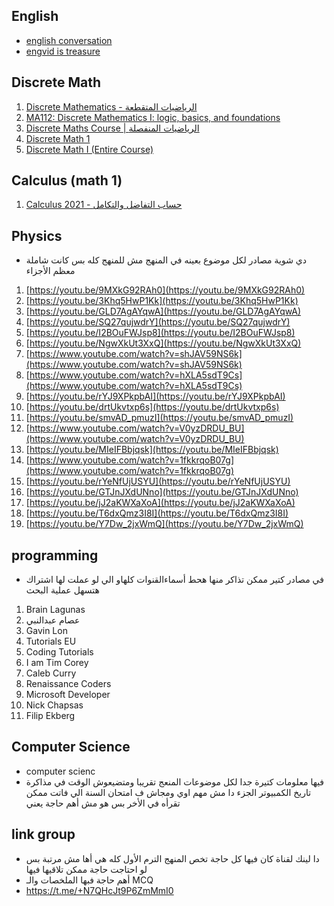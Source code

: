 
## English 
* [english conversation](https://www.youtube.com/playlist?list=PL27A5D7DE7D02373A)
* [engvid is treasure](https://www.youtube.com/c/engVid/playlists)

## Discrete Math 
1. [Discrete Mathematics - الرياضيات المتقطعة](https://www.youtube.com/playlist?list=PLxIvc-MGOs6gZlMVYOOEtUHJmfUquCjwz)
2. [MA112: Discrete Mathematics I: logic, basics, and foundations](https://www.youtube.com/playlist?list=PLoK2Lr1miEm_WKBBBHUQJRXaumduqkM4S)
3. [Discrete Maths Course | الرياضيات المنفصلة](https://www.youtube.com/playlist?list=PLZyQU-WOzZF1rmALoJZthmDKPsqxCV4mW)
4. [Discrete Math 1](https://www.youtube.com/playlist?list=PLDDGPdw7e6Ag1EIznZ-m-qXu4XX3A0cIz)
5. [Discrete Math I (Entire Course)](https://www.youtube.com/playlist?list=PLl-gb0E4MII28GykmtuBXNUNoej-vY5Rz)

## Calculus (math 1) 
1. [Calculus 2021 - حساب التفاضل والتكامل](https://www.youtube.com/playlist?list=PLxIvc-MGOs6hMiR2Xis-mJ1sXNwWsZ1Bh)

## Physics 
* دي شوية مصادر  لكل موضوع بعينه في المنهج مش للمنهج كله بس كانت شاملة معظم الأجزاء
1. [https://youtu.be/9MXkG92RAh0](https://youtu.be/9MXkG92RAh0)
2. [https://youtu.be/3Khq5HwP1Kk](https://youtu.be/3Khq5HwP1Kk)
3. [https://youtu.be/GLD7AgAYqwA](https://youtu.be/GLD7AgAYqwA)
4. [https://youtu.be/SQ27qujwdrY](https://youtu.be/SQ27qujwdrY)
5. [https://youtu.be/I2BOuFWJsp8](https://youtu.be/I2BOuFWJsp8)
6. [https://youtu.be/NgwXkUt3XxQ](https://youtu.be/NgwXkUt3XxQ)
7. [https://www.youtube.com/watch?v=shJAV59NS6k](https://www.youtube.com/watch?v=shJAV59NS6k)
8. [https://www.youtube.com/watch?v=hXLA5sdT9Cs](https://www.youtube.com/watch?v=hXLA5sdT9Cs)
9. [https://youtu.be/rYJ9XPkpbAI](https://youtu.be/rYJ9XPkpbAI)
10. [https://youtu.be/drtUkvtxp6s](https://youtu.be/drtUkvtxp6s)
11. [https://youtu.be/smvAD_pmuzI](https://youtu.be/smvAD_pmuzI)
12. [https://www.youtube.com/watch?v=V0yzDRDU_BU](https://www.youtube.com/watch?v=V0yzDRDU_BU)
13. [https://youtu.be/MIeIFBbjqsk](https://youtu.be/MIeIFBbjqsk)
14. [https://www.youtube.com/watch?v=1fkkrqoB07g](https://www.youtube.com/watch?v=1fkkrqoB07g)
15. [https://youtu.be/rYeNfUjUSYU](https://youtu.be/rYeNfUjUSYU)
16. [https://youtu.be/GTJnJXdUNno](https://youtu.be/GTJnJXdUNno)
17. [https://youtu.be/jJ2aKWXaXoA](https://youtu.be/jJ2aKWXaXoA)
18. [https://youtu.be/T6dxQmz3I8I](https://youtu.be/T6dxQmz3I8I)
19. [https://youtu.be/Y7Dw_2jxWmQ](https://youtu.be/Y7Dw_2jxWmQ)

## programming 
* في مصادر كتير ممكن تذاكر منها هحط أسماءالقنوات كلهاو الي لو عملت لها اشتراك هتسهل عملية البحث 
1. Brain Lagunas 
2. عصام عبدالنبي 
3. Gavin Lon 
4. Tutorials EU
5. Coding Tutorials 
6. I am Tim Corey 
7. Caleb Curry
8. Renaissance Coders
9. Microsoft Developer 
10. Nick Chapsas
11. Filip Ekberg

## Computer Science 
* computer scienc 
* فيها معلومات كتيرة جدا لكل موضوعات المنعج تقريبا 
ومتضيعوش الوقت في مذاكرة تاريخ الكمبيوتر الجزء  دا مش مهم اوي ومجاش ف امتحان السنة الي فاتت ممكن تقرأه في الأخر بس هو مش أهم حاجة يعني
 
## link group 
* دا لينك لقناة كان فيها كل حاجة تخص المنهج الترم الأول كله هي أها مش مرتبة بس لو احتاجت حاجة ممكن تلاقيها فيها 
* أهم حاجة فبها الملخصات والـ MCQ 
* https://t.me/+N7QHcJt9P6ZmMmI0 
